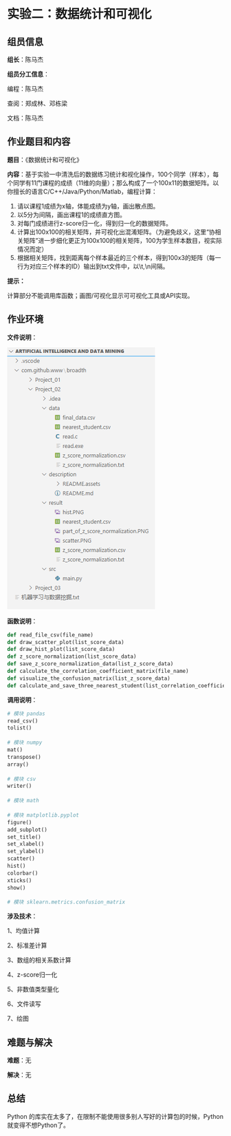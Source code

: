 # 实验二：数据统计和可视化

## 组员信息

**组长**：陈马杰

**组员分工信息**：

编程：陈马杰

查阅：郑成林、邓栋梁

文档：陈马杰

## 作业题目和内容

**题目**：《数据统计和可视化》

**内容**：基于实验一中清洗后的数据练习统计和视化操作，100个同学（样本），每个同学有11门课程的成绩（11维的向量）；那么构成了一个100x11的数据矩阵。以你擅长的语言C/C++/Java/Python/Matlab，编程计算：

1. 请以课程1成绩为x轴，体能成绩为y轴，画出散点图。
2. 以5分为间隔，画出课程1的成绩直方图。
3. 对每门成绩进行z-score归一化，得到归一化的数据矩阵。
4. 计算出100x100的相关矩阵，并可视化出混淆矩阵。（为避免歧义，这里“协相关矩阵”进一步细化更正为100x100的相关矩阵，100为学生样本数目，视实际情况而定）
5. 根据相关矩阵，找到距离每个样本最近的三个样本，得到100x3的矩阵（每一行为对应三个样本的ID）输出到txt文件中，以\t,\n间隔。

**提示：**

计算部分不能调用库函数；画图/可视化显示可可视化工具或API实现。

## 作业环境

**文件说明**：

![Project_02_dir](README.assets/Project_02_dir-1610686635737.PNG)

**函数说明**：

```python
def read_file_csv(file_name)
def draw_scatter_plot(list_score_data)
def draw_hist_plot(list_score_data)
def z_score_normalization(list_score_data)
def save_z_score_normalization_data(list_z_score_data)
def calculate_the_correlation_coefficient_matrix(file_name)
def visualize_the_confusion_matrix(list_z_score_data)
def calculate_and_save_three_nearest_student(list_correlation_coefficient)
```

**调用说明**：

```python
# 模块 pandas
read_csv()
tolist()

# 模块 numpy
mat()
transpose()
array()

# 模块 csv
writer()

# 模块 math

# 模块 matplotlib.pyplot
figure()
add_subplot()
set_title()
set_xlabel()
set_ylabel()
scatter()
hist()
colorbar()
xticks()
show()

# 模块 sklearn.metrics.confusion_matrix
```

**涉及技术**：

1、均值计算

2、标准差计算

3、数组的相关系数计算

4、z-score归一化

5、非数值类型量化

6、文件读写

7、绘图

## 难题与解决

**难题**：无

**解决**：无

## 总结

Python 的库实在太多了，在限制不能使用很多别人写好的计算包的时候，Python就变得不想Python了。